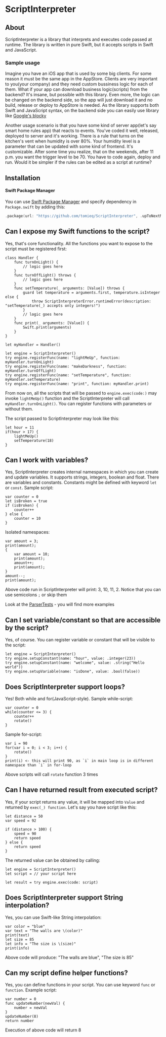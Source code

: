# ScriptInterpreter
## About

ScriptInterpreter is a library that interprets and executes code passed at runtime.
The library is written in pure Swift, but it accepts scripts in Swift and JavaScript.

### Sample usage
Imagine you have an iOS app that is used by some big clients. For some reason it must be the same app in the AppStore. Clients are very important to you(your company) and they need custom bussiness logic for each of them. What if your app can download business logic(scripts) from the backend? It's insane, but possible with this library. Even more, the logic can be changed on the backend side, so the app will just download it and no build, release or deploy to AppStore is needed. 
As the library supports both Swift and JavaScript syntax, on the backend side you can easily use library like [Google's blocky](https://developers.google.com/blockly)

Another usage scenario is that you have some kind of server app(let's say smart home rules app) that reacts to events. You've coded it well, released, deployed to server and it's working. There is a rule that turns on the kitchen's vent when humidity is over 80%. Your humidity level is a parameter that can be updated with some kind of frontend. It's customizable. After some time you realize, that on the weekends, after 11 p.m. you want the trigger level to be 70. You have to code again, deploy and run. Would it be simpler if the rules can be edited as a script at runtime?

## Installation
#### Swift Package Manager

You can use [Swift Package Manager](https://swift.org/package-manager/) and specify dependency in `Package.swift` by adding this:

```swift
.package(url: "https://github.com/tomieq/ScriptInterpreter", .upToNextMajor(from: "1.0.0"))
```

## Can I expose my Swift functions to the script?

Yes, that's core functionality. All the functions you want to expose to the script must be registered first:
```
class Handler {
    func turnOnLight() {
        // logic goes here
    }
    func turnOffLight() throws {
        // logic goes here
    }
    func setTemperature(_ arguments: [Value]) throws {
        guard let temperature = arguments.first, temperature.isInteger else {
            throw ScriptInterpreterError.runtimeError(description: "setTemperature(_) accepts only integers!")
        }
        // logic goes here
    }
    func print(_ arguments: [Value]) {
        Swift.print(arguments)
    }
}

let myHandler = Handler()

let engine = ScriptInterpreter()
try engine.registerFunc(name: "lightMeUp", function: myHandler.turnOnLight)
try engine.registerFunc(name: "makeDarkness", function: myHandler.turnOffLight)
try engine.registerFunc(name: "setTemperature", function: myHandler.setTemperature)
try engine.registerFunc(name: "print", function: myHandler.print)

```
From now on, all the scripts that will be passed to `engine.exec(code:)` may invoke `lightMeUp()` function and the ScriptInterpreter will call `myHandler.turnOnLight()`.
You can register functions with parameters or without them.

The script passed to ScriptInterpreter may look like this:
```
let hour = 11
if(hour > 17) {
    lightMeUp()
    setTemperature(18)
}
```

## Can I work with variables?

Yes, ScriptInterpreter creates internal namespaces in which you can create and update variables. It supports strings, integers, boolean and float. There are variables and constants.
Constants might be defined with keyword `let` or `const`.
Sample script:
```
var counter = 0
let isBroken = true
if (isBroken) {
    counter++
} else {
    counter = 10
}
```
Isolated namespaces:
```
var amount = 3;
print(amount);
{
    var amount = 10;
    print(amount);
    amount++;
    print(amount);
}
amount--;
print(amount);
```
Above code run in ScriptInterpreter will print: 3, 10, 11, 2. Notice that you can use semicolons `;` or skip them

Look at the [ParserTests](./Tests/ScriptInterpreterTests/ParserTests.swift) - you will find more examples

## Can I set variable/constant so that are accessible by the script?

Yes, of course. You can register variable or constant that will be visible to the script:
```
let engine = ScriptInterpreter()
try engine.setupConstant(name: "hour", value: .integer(23))
try engine.setupConstant(name: "welcome", value: .string("Hello world"))
try engine.setupVariable(name: "isDone", value: .bool(false))
```

## Does ScriptInterpreter support loops?

Yes! Both while and for(JavaScript-style).
Sample while-script:
```
var counter = 0
while(counter <= 3) {
    counter++
    rotate()
}
```
Sample for-script:
```
var i = 90
for(var i = 0; i < 3; i++) {
    rotate()
}
print(i) <- this will print 90, as `i` in main loop is in different namespace than `i` in for-loop
```
Above scripts will call `rotate` function 3 times

## Can I have returned result from executed script?

Yes, if your script returns any value, it will be mapped into `Value` and returned by `exec(_) function`.
Let's say you have script like this:
```
let distance = 50
var speed = 92

if (distance > 100) {
    speed = 90
    return speed
} else {
    return speed
}
```

The returned value can be obtained by calling:
```
let engine = ScriptInterpreter()
let script = // your script here

let result = try engine.exec(code: script)
```

## Does ScriptInterpreter support String interpolation?

Yes, you can use Swift-like String interpolation:
```
var color = "blue"
var text = "The walls are \(color)"
print(text)
let size = 85
let info = "The size is \(size)"
print(info)
```
Above code will produce: "The walls are blue", "The size is 85"

## Can my script define helper functions?

Yes, you can define functions in your script. You can use keyword `func` or `function`.
Example script:
```
var number = 0
func updateNumber(newVal) {
    number = newVal
}
updateNumber(8)
return number
```
Execution of above code will return 8

